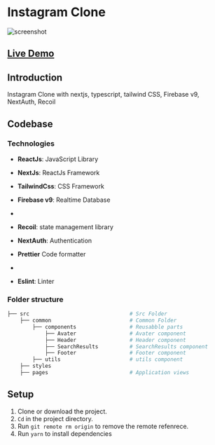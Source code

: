 # Instagram  Clone

![screenshot](https://user-images.githubusercontent.com/88515844/147889737-19f6a710-b866-40fd-a3f6-ec54dce53.png)

## **[Live Demo](https://google-clone-ruddy.vercel.app)**

## Introduction

Instagram Clone with nextjs, typescript, tailwind CSS, Firebase v9, NextAuth, Recoil

## Codebase

### Technologies

- **ReactJs**: JavaScript Library

- **NextJs**: ReactJs Framework

- **TailwindCss**: CSS Framework

- **Firebase v9**: Realtime Database
-  
- **Recoil**: state management library

- **NextAuth**: Authentication

- **Prettier** Code formatter
- 
- **Eslint**: Linter

### Folder structure

```sh
├── src                                # Src Folder
    ├── common                         # Common Folder
        ├── components                 # Reusabble parts
            ├── Avater                 # Avater component
            ├── Header                 # Header component
            ├── SearchResults          # SearchResults component
            ├── Footer                 # Footer component
        ├── utils                      # utils component
    ├── styles
    ├── pages                          # Application views
```

## Setup

1. Clone or download the project.
2. `Cd` in the project directory.
3. Run `git remote rm origin` to remove the remote refenrece.
4. Run `yarn` to install dependencies
